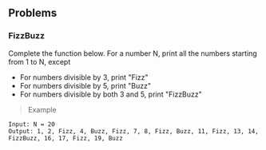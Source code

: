 ## Problems

### FizzBuzz
Complete the function below. For a number N, print all the numbers starting from 1 to N, except
- For numbers divisible by 3, print "Fizz"
- For numbers divisible by 5, print "Buzz"
- For numbers divisible by both 3 and 5, print "FizzBuzz"

> Example

`Input: N = 20`</br>
`Output: 1, 2, Fizz, 4, Buzz, Fizz, 7, 8, Fizz, Buzz, 11, Fizz, 13, 14, FizzBuzz, 16, 17, Fizz, 19, Buzz`

